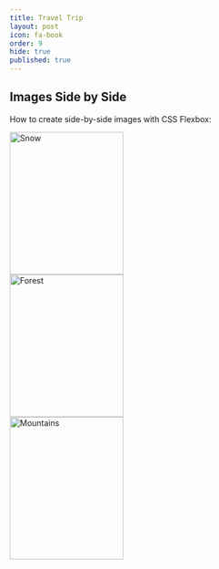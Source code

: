 ```yaml
---
title: Travel Trip
layout: post
icon: fa-book
order: 9
hide: true
published: true
---
```


<html>
<head>
<meta name="viewport" content="width=device-width, initial-scale=1">
<style>
* {
  box-sizing: border-box;
}

.row {
  display: flex;
}

/* Create three equal columns that sits next to each other */
.column {
  flex: 33.33%;
  padding: 5px;
}
</style>
</head>
<body>

<h2>Images Side by Side</h2>
<p>How to create side-by-side images with CSS Flexbox:</p>

<div class="row">
  <div class="column">
    <img src="https://ami-az.github.io/assets/images/hpwall/aesthetic_road.jpg" alt="Snow" style="width:200px;height:250px;">
  </div>
  <div class="column">
    <img src="https://ami-az.github.io/assets/images/hpwall/aesthetic_road.jpg" alt="Forest" style="width:200px;height:250px;">
  </div>
  <div class="column">
    <img src="https://ami-az.github.io/assets/images/hpwall/aesthetic_road.jpg" alt="Mountains" style="width:200px;height:250px;">
  </div>
  </div>

</body>
</html>
  
